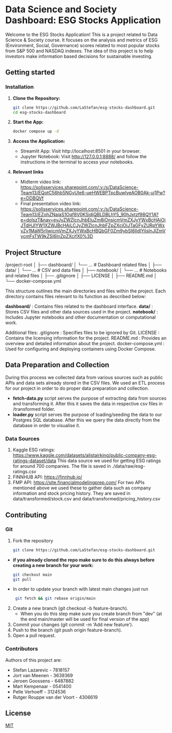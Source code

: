 # Data Science and Society Dashboard: ESG Stocks Application

Welcome to the ESG Stocks Application! This is a project related to Data Science & Society course. It focuses on the analysis and metrics of ESG (Environment, Social, Governance) scores related to most popular stocks from S&P 500 and NASDAQ indexes. The idea of this project is to help investors make information based decisions for sustainable investing. 

## Getting started

### Installation

1. **Clone the Repository:**
   ```bash
   git clone https://github.com/LaStefan/esg-stocks-dashboard.git
   cd esg-stocks-dashboard

2. **Start the App:**
    ```bash
    docker compose up -d

3. **Access the Application:**
    - Streamlit App: Visit http://localhost:8501 in your browser.
    - Jupyter Notebook: Visit http://127.0.0.1:8888/ and follow the instructions in the terminal to access your notebooks.

4. **Relevant links**
   - Midterm video link: https://solisservices.sharepoint.com/:v:/s/DataScience-Team13/EQotC56hb5NGvUIe6-ueHWEBPTpcBuwIyeAOB0Ak-uj1Pw?e=DDBQVf
   - Final presentation video link: https://solisservices.sharepoint.com/:v:/s/DataScience-Team13/EZohZNaiaS1Oqf8V0KSidjQBLDBLhY5_90hJxtzf98QY1A?e=dolszT&nav=eyJyZWZlcnJhbEluZm8iOnsicmVmZXJyYWxBcHAiOiJTdHJlYW1XZWJBcHAiLCJyZWZlcnJhbFZpZXciOiJTaGFyZURpYWxvZy1MaW5rIiwicmVmZXJyYWxBcHBQbGF0Zm9ybSI6IldlYiIsInJlZmVycmFsTW9kZSI6InZpZXcifX0%3D
  
## Project Structure
/project-root
│
├── dashboard/
│ └── ... # Dashboard related files
│
├── data/
│ └── ... # CSV and data files
│
├── notebook/
│ └── ... # Notebooks and related files
│
├── .gitignore
│
├── LICENSE
│
├── README.md
│
└── docker-compose.yml

This structure outlines the main directories and files within the project. Each directory contains files relevant to its function as described below:

**dashboard/** : Contains files related to the dashboard interface.
**data/** : Stores CSV files and other data sources used in the project.
**notebook/** : Includes Jupyter notebooks and other documentation or computational work.

Additional files:
.gitignore : Specifies files to be ignored by Git.
LICENSE : Contains the licensing information for the project.
README.md : Provides an overview and detailed information about the project.
docker-compose.yml : Used for configuring and deploying containers using Docker Compose.

## Data Preparation and Collection
During this process we collected data from various sources such as public APIs and data sets already stored in the CSV files. We used an ETL process for our project in order to do proper data preparation and collection.
- **fetch-data.py** script serves the purpose of extracting data from sources and transforming it. After this it saves the data in respective csv files in /transformed folder.
- **loader.py** script serves the purpose of loading/seeding the data to our Postgres SQL database. 
After this we query the data directly from the database in order to visualise it.

### Data Sources

1. Kaggle ESG ratings: https://www.kaggle.com/datasets/alistairking/public-company-esg-ratings-dataset/data
    This data source we used for getting ESG ratings for around 700 companies. The file is saved in ./data/raw/esg-ratings.csv
2. FINNHUB API: https://finnhub.io/
3. FMP API: https://site.financialmodelingprep.com/
    For two APIs mentioned above we used these to gather data such as company information and stock pricing history.
    They are saved in data/transformed/stock.csv and data/transformed/pricing_history.csv
   
## Contributing
### Git

1. Fork the repository
     ```bash
    git clone https://github.com/LaStefan/esg-stocks-dashboard.git

- **if you already cloned the repo make sure to do this always before creating a new branch for your work:**
    ```bash
    git checkout main
    git pull
- In order to update your branch with latest main changes just run
    ```bash
     git fetch && git rebase origin/main

2. Create a new branch (git checkout -b feature-branch).
    - When you do this step make sure you create branch from "dev" (at the end main/master will be used for final version of the app)
3. Commit your changes (git commit -m 'Add new feature').
4. Push to the branch (git push origin feature-branch).
5. Open a pull request.

### Contributors

Authors of this project are:
- Stefan Lazarevic - 7818157
- Jort van Meenen - 3639369
- Jeroen Goossens - 6487882
- Mart Kempenaar - 0541400
- Pelle Verhoeff - 3124536
- Rutger Rouppe van der Voort - 4306619

## License

[MIT](https://choosealicense.com/licenses/mit/)

